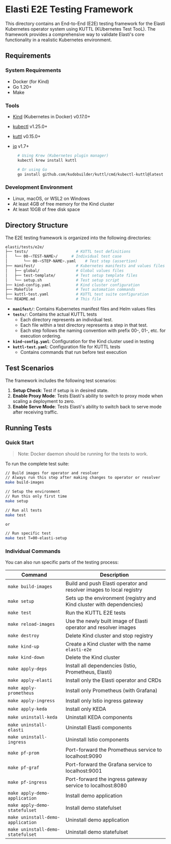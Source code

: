 # Elasti E2E Testing Framework

This directory contains an End-to-End (E2E) testing framework for the Elasti Kubernetes operator system using KUTTL (KUbernetes Test TooL). The framework provides a comprehensive way to validate Elasti's core functionality in a realistic Kubernetes environment.

## Requirements

### System Requirements

- Docker (for Kind)
- Go 1.20+
- Make

### Tools

- [Kind](https://kind.sigs.k8s.io/) (Kubernetes in Docker) v0.17.0+
- [kubectl](https://kubernetes.io/docs/tasks/tools/) v1.25.0+
- [kuttl](https://kuttl.dev/) v0.15.0+
- [jq](https://jqlang.org/) v1.7+

  ```bash
    # Using Krew (Kubernetes plugin manager)
    kubectl krew install kuttl

    # Or using Go
    go install github.com/kudobuilder/kuttl/cmd/kubectl-kuttl@latest
  ```

### Development Environment

- Linux, macOS, or WSL2 on Windows
- At least 4GB of free memory for the Kind cluster
- At least 10GB of free disk space

## Directory Structure

The E2E testing framework is organized into the following directories:

```bash
elasti/tests/e2e/
├── tests/                     # KUTTL test definitions
│   └── 00-<TEST-NAME>/      # Individual test case
│       └── 00-<STEP-NAME>.yaml    # Test step (assertion)
├── manifest/                  # Kubernetes manifests and values files
│   ├── global/                # Global values files
│   ├── test-template/         # Test setup template files
│   └── setup.sh               # Test setup script
├── kind-config.yaml           # Kind cluster configuration
├── Makefile                   # Test automation commands
├── kuttl-test.yaml            # KUTTL test suite configuration
└── README.md                  # This file
```

- **`manifest/`**: Contains Kubernetes manifest files and Helm values files
- **`tests/`**: Contains the actual KUTTL tests
  - Each directory represents an individual test.
  - Each file within a test directory represents a step in that test.
  - Each step follows the naming convention with prefix 00-, 01-, etc. for execution ordering.
- **`kind-config.yaml`**: Configuration for the Kind cluster used in testing
- **`kuttl-test.yaml`**: Configuration file for KUTTL tests
  - Contains commands that run before test execution

## Test Scenarios

The framework includes the following test scenarios:

1. **Setup Check**: Test if setup is in desired state.
2. **Enable Proxy Mode**: Tests Elasti's ability to switch to proxy mode when scaling a deployment to zero.
3. **Enable Serve Mode**: Tests Elasti's ability to switch back to serve mode after receiving traffic.

## Running Tests

### Quick Start

> Note: Docker daemon should be running for the tests to work.

To run the complete test suite:

```bash
// Build images for operator and resolver
// Always run this step after making changes to operator or resolver
make build-images

// Setup the environment
// Run this only first time
make setup

// Run all tests
make test

or

// Run specific test
make test T=00-elasti-setup
```

### Individual Commands

You can also run specific parts of the testing process:

| Command                  | Description                                                                                                                                                                                                    |
| ------------------------ | -------------------------------------------------------------------------------------------------------------------------------------------------------------------------------------------------------------- |
| `make build-images`      | Build and push Elasti operator and resolver images to local registry |
| `make setup`             | Sets up the environment (registry and Kind cluster with dependencies) |
| `make test`              | Run the KUTTL E2E tests |
| `make reload-images`     | Use the newly built image of Elasti operator and resolver images |
| `make destroy`           | Delete Kind cluster and stop registry |
| `make kind-up`           | Create a Kind cluster with the name `elasti-e2e`|
| `make kind-down`         | Delete the Kind cluster |
| `make apply-deps`        | Install all dependencies (Istio, Prometheus, Elasti) |
| `make apply-elasti`      | Install only the Elasti operator and CRDs |
| `make apply-prometheus`  | Install only Prometheus (with Grafana) |
| `make apply-ingress`     | Install only Istio ingress gateway |
| `make apply-keda`        | Install only KEDA |
| `make uninstall-keda`    | Uninstall KEDA components |
| `make uninstall-elasti`  | Uninstall Elasti components |
| `make uninstall-ingress` | Uninstall Istio components |
| `make pf-prom`           | Port-forward the Prometheus service to localhost:9090 |
| `make pf-graf`           | Port-forward the Grafana service to localhost:9001 |
| `make pf-ingress`        | Port-forward the ingress gateway service to localhost:8080 |
| `make apply-demo-application` | Install demo application |
| `make apply-demo-statefulset` | Install demo statefulset |
| `make uninstall-demo-application` | Uninstall demo application |
| `make uninstall-demo-statefulset` | Uninstall demo statefulset |
